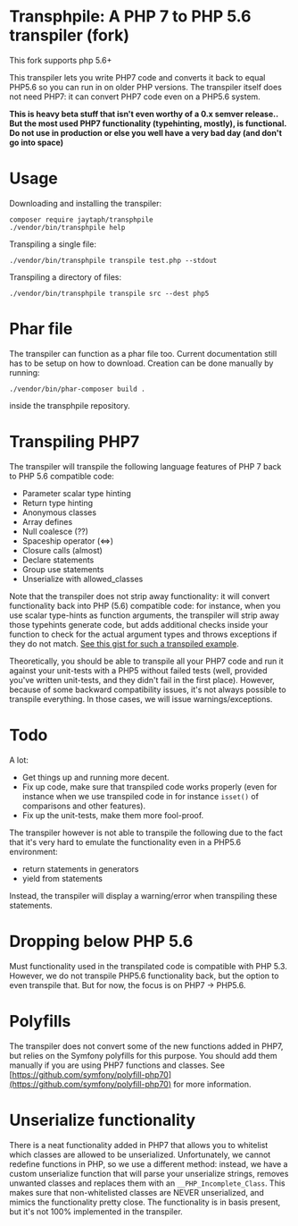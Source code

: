 Transphpile: A PHP 7 to PHP 5.6 transpiler (fork)
=================================================

This fork supports php 5.6\+

This transpiler lets you write PHP7 code and converts it back to equal PHP5.6 so you can run in on older PHP versions.
The transpiler itself does not need PHP7: it can convert PHP7 code even on a PHP5.6 system.

**This is heavy beta stuff that isn't even worthy of a 0.x semver release.. But the most used PHP7 functionality (typehinting, mostly), is functional. Do not use in production or else you well have a very bad day (and don't go into space)**


Usage
=====

Downloading and installing the transpiler:

    composer require jaytaph/transphpile
    ./vendor/bin/transphpile help

Transpiling a single file:

    ./vendor/bin/transphpile transpile test.php --stdout

Transpiling a directory of files:

    ./vendor/bin/transphpile transpile src --dest php5


Phar file
=========

The transpiler can function as a phar file too. Current documentation still has to be setup on how to download.
Creation can be done manually by running:

    ./vendor/bin/phar-composer build .

inside the transphpile repository.



Transpiling PHP7
================
The transpiler will transpile the following language features of PHP 7 back to PHP 5.6 compatible code:

- Parameter scalar type hinting
- Return type hinting
- Anonymous classes
- Array defines
- Null coalesce (??)
- Spaceship operator (<=>)
- Closure calls (almost)
- Declare statements
- Group use statements
- Unserialize with allowed_classes

Note that the transpiler does not strip away functionality: it will convert functionality back into PHP (5.6) compatible code: for instance, when you use scalar type-hints as function arguments, the transpiler will strip away those typehints generate code, but adds additional checks inside your function to check for the actual argument types and throws exceptions if they do not match. [See this gist for such a transpiled example](https://gist.github.com/jaytaph/c491f5b5c4027c5dae24).

Theoretically, you should be able to transpile all your PHP7 code and run it against your unit-tests with a PHP5 without failed tests (well, provided you've written unit-tests, and they didn't fail in the first place). However, because of some backward compatibility issues, it's not always possible to transpile everything. In those cases, we will issue warnings/exceptions.


Todo
====

A lot:
* Get things up and running more decent.
* Fix up code, make sure that transpiled code works properly (even for instance when we use transpiled code in for instance `isset()` of comparisons and other features).
* Fix up the unit-tests, make them more fool-proof.

The transpiler however is not able to transpile the following due to the fact that it's very hard to emulate the functionality even in a PHP5.6 environment:

- return statements in generators
- yield from statements

Instead, the transpiler will display a warning/error when transpiling these statements.


Dropping below PHP 5.6
======================
Must functionality used in the transpilated code is compatible with PHP 5.3. However, we do not transpile PHP5.6 functionality back, but the option to even transpile that. But for now, the focus is on PHP7 -> PHP5.6.


Polyfills
=========
The transpiler does not convert some of the new functions added in PHP7, but relies on the Symfony polyfills for this purpose. You should add them manually if you are using PHP7 functions and classes. See [https://github.com/symfony/polyfill-php70](https://github.com/symfony/polyfill-php70) for more information.


Unserialize functionality
=========================
There is a neat functionality added in PHP7 that allows you to whitelist which classes are allowed to be unserialized. Unfortunately, we cannot redefine functions in PHP, so we use a different method: instead, we have a custom unserialize function that will parse your unserialize strings, removes unwanted classes and replaces them with an `__PHP_Incomplete_Class`. This makes sure that non-whitelisted classes are NEVER unserialized, and mimics the functionality pretty close. The functionality is in basis present, but it's not 100% implemented in the transpiler.
